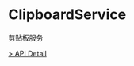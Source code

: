 # ClipboardService

剪贴板服务

[> API Detail](https://flowgram.ai/auto-docs/core/interfaces/ClipboardService.html)
